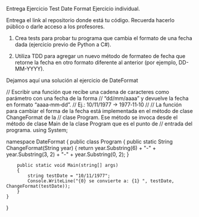 Entrega Ejercicio Test Date Format
Ejercicio individual.

Entrega el link al repositorio donde está tu código. Recuerda hacerlo público o darle acceso a los profesores.

1. Crea tests para probar tu programa que cambia el formato de una fecha dada (ejercicio previo de Python a C#). 

2. Utiliza TDD para agregar un nuevo método de formateo de fecha que retorne la fecha en otro formato diferente al anterior (por ejemplo, DD-MM-YYYY).



Dejamos aquí una solución al ejercicio de DateFormat

// Escribir una función que recibe una cadena de caracteres como parámetro con una fecha de la forma
// “dd/mm/aaaa” y devuelve la fecha en formato “aaaa­‐mm­‐dd”.
// Ej.: 10/11/1977 -> 1977­‐11­‐10
//
// La función para cambiar el forma de la fecha está implementada en el método de clase ChangeFormat de la
// clase Program. Ese método se invoca desde el método de clase Main de la clase Program que es el punto de
// entrada del programa.
using System;

namespace DateFormat
{
    public class Program
    {
        public static String ChangeFormat(String year)
        {
            return year.Substring(6) + "-" + year.Substring(3, 2) + "-" + year.Substring(0, 2);
        }

        public static void Main(string[] args)
        {
            string testDate = "10/11/1977";
            Console.WriteLine("{0} se convierte a: {1} ", testDate, ChangeFormat(testDate));
        }
    }
}